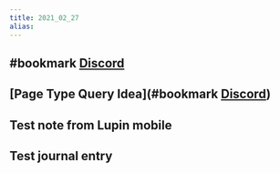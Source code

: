 ```yaml
---
title: 2021_02_27
alias: 
---
```


## #bookmark [Discord](https://discord.com/channels/725182569297215569/743670484863811649/813169029078188083)
## [Page Type Query Idea](#bookmark [Discord](https://discord.com/channels/725182569297215569/743670484863811649/813169029078188083))
## Test note from Lupin mobile
## Test journal entry
